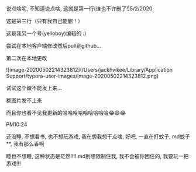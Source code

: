 说点啥呢, 不知道说点啥, 这就是第一行(谁也不许删了!)5/2/2020

这是第三行（只有我自己能删！）


这是我另一个号(yelloboy)编辑的 :)

尝试在本地客户端修改然后pull到github...

第二次在本地更改

![image-20200502214323812](/Users/jackhvikee/Library/Application Support/typora-user-images/image-20200502214323812.png)

试试这个嫩不能发上来...

额图片发不上来

而且你也看不见我更新的哈哈哈哈哈哈哈哈哈😂😄😂



PM10:24

还没睡, 不想看书, 也不想玩游戏, 我在想我想干点啥, 好吧, 一直在打蚊子, md蚊子**, 我有那么香啊

睡也不想睡, 这种状态是茫然!!!! md别想限制住我, 我不会被你困住的, 我要玩一把游戏!!! 